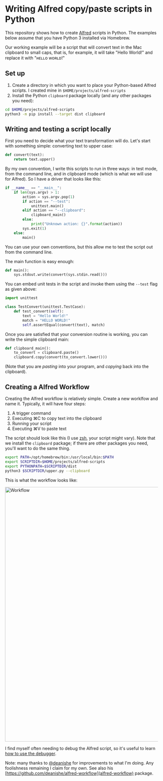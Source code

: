 # Writing Alfred copy/paste scripts in Python

This repository shows how to create [Alfred](https://www.alfredapp.com) scripts in Python. The examples below assume that you have Python 3 installed via Homebrew.

Our working example will be a script that will convert text in the Mac clipboard to small caps, that is, for example, it will take "Hello World!" and replace it with "ʜᴇʟʟᴏ ᴡᴏʀʟᴅ!"

## Set up

1. Create a directory in which you want to place your Python-based Alfred scripts. I created mine in `$HOME/projects/alfred-scripts`
2. Install the Python `clipboard` package locally (and any other packages you need):

```bash
cd $HOME/projects/alfred-scripts
python3 -m pip install --target dist clipboard
```

## Writing and testing a script locally

First you need to decide what your text transformation will do. Let's start with something simple: converting text to upper case:

```python
def convert(text):
    return text.upper()
```

By my own convention, I write this scripts to run in three ways: in test mode, from the command line, and in clipboard mode (which is what we will use for Alfred). So I have a driver that looks like this:

```python
if __name__ == "__main__":
    if len(sys.argv) > 1:
        action = sys.argv.pop(1)
        if action == "--test":
            unittest.main()
        elif action == "--clipboard":
            clipboard_main()
        else:
            print("Unknown action: {}".format(action))
        sys.exit(1)
    else:
        main()
```

You can use your own conventions, but this allow me to test the script out from the command line.

The main function is easy enough:

```python
def main():
    sys.stdout.write(convert(sys.stdin.read()))
```

You can embed unit tests in the script and invoke them using the `--test` flag as given above:

```python
import unittest

class TestConvert(unittest.TestCase):
    def test_convert(self):
        text = "Hello World!"
        match = "HELLO WORLD!"
        self.assertEqual(convert(text), match)
```

Once you are satisfied that your conversion routine is working, you can write the simple clipboard main:

```python
def clipboard_main():
    to_convert = clipboard.paste()
    clipboard.copy(convert(to_convert.lower()))
```

(Note that you are _pasting_ into your program, and _copying_ back into the clipboard).

## Creating a Alfred Workflow

Creating the Alfred workflow is relatively simple. Create a new worklfow and name it. Typically, it will have four steps:

1. A trigger command
2. Executing ⌘C to copy text into the clipboard
3. Running your script
4. Executing ⌘V to paste text

The script should look like this (I use [zsh](https://www.zsh.org), your script might vary). Note that
we install the `clipboard` package; if there are other packages you need, you'll want to do the same thing.

```zsh
export PATH=/opt/homebrew/bin:/usr/local/bin:$PATH
export SCRIPTDIR=$HOME/projects/alfred-scripts
export PYTHONPATH=$SCRIPTDIR/dist
python3 $SCRIPTDIR/upper.py --clipboard

```

This is what the workflow looks like:

<img width="839" alt="Workflow" src="https://user-images.githubusercontent.com/37049/138725865-26e7b952-7b64-45c1-a849-ac84d7326223.png">

I find myself often needing to debug the Alfred script, so it's useful to learn [how to use the debugger](https://www.alfredapp.com/help/workflows/advanced/debugger/).

Note: many thanks to [@deanishe](https://github.com/deanishe) for improvements to what I'm doing. Any
foolishness remaining I claim for my own. See also his [https://github.com/deanishe/alfred-workflow](alfred-workflow) package.
